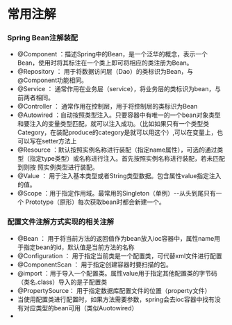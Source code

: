 # 常用注解

### Spring Bean注解装配

+ @Component ：描述Spring中的Bean，是一个泛华的概念，表示一个Bean，使用时将其标注在一个类上即可将相应的类注册为Bean。
+ @Repository ： 用于将数据访问层（Dao）的类标识为Bean，与@Component功能相同。
+ @Service ： 通常作用在业务层（service），将业务层的类标识为bean，与前两者相同。
+ @Controller ： 通常作用在控制层，用于将控制层的类标识为Bean
+ @Autowired ：自动按照类型注入。只要容器中有唯一的一个bean对象类型和要注入的变量类型匹配，就可以注入成功。（比如如果只有一个类型类Category，在装配produce的category是就可以用这个）,可以在变量上，也可以写在setter方法上
+ @Resource ：默认按照实例名称进行装配（指定name属性），可选的通过类型（指定type类型）或名称进行注入。首先按照实例名称进行装配，若未匹配到则按 照实例类型进行装配。
+ @Value ： 用于注入基本类型或者String类型数据。包含属性value指定注入的值。
+ @Scope ：用于指定作用域。最常用的Singleton（单例）--从头到尾只有一个  Prototype（原形）每次获取bean时都会新建一个。
 
### 配置文件注解方式实现的相关注解
+ @Bean ： 用于将当前方法的返回值作为bean放入ioc容器中，属性name用于指定bean的id，默认值是当前方法的名称
+ @Configuration ： 用于指定当前类是一个配置类，可代替xml文件进行配置
+ @ComponentScan ： 用于指定创建容器时要扫描的包。
+ @import ：用于导入一个配置类。属性value用于指定其他配置类的字节码（类名.class）导入的是子配置类
+ @PropertySource： 用于指定数据库配置文件的位置（property文件）
+ 当使用配置类进行配置时，如果方法需要参数，spring会去ioc容器中找有没有对应类型的bean可用（类似Auotowired）
+ 